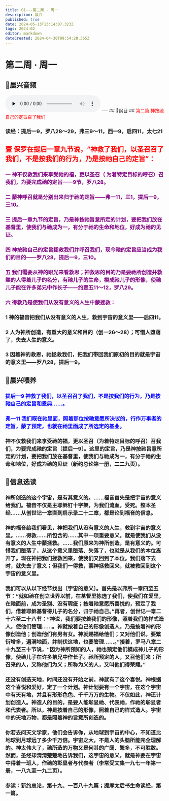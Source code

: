 ```yaml
---
title: 01---第二周 · 周一
description: 晨兴
published: true
date: 2024-05-13T13:14:07.323Z
tags: 2024-02
editor: markdown
dateCreated: 2024-04-30T09:54:28.365Z
---
```


# 第二周 · 周一
## 🎵晨兴音频
<audio id="audio" controls="" preload="none">
      <source id="mp3" src="/2024-02/week2/week2day1.mp3">
</audio>
---
## 📖纲目
## <font color=red>第二篇   神按祂自己的定旨召了我们</font>

### 读经：提后一9，罗八28～29，弗三9～11，西一9，启四11，太七21

## <font color=red>壹   保罗在提后一章九节说，“神救了我们，以圣召召了我们，不是按我们的行为，乃是按祂自己的定旨”：</font>

### <font color=purple>一   神不仅救我们来享受祂的福，更以圣召（ 为着特定目标的呼召）召我们，为要完成祂的定旨——9节，罗八28。</font>

### <font color=purple>二   蒙神呼召就是分别出来归于祂的定旨——弗一11，三1，提后一9，三10。</font>

### <font color=purple>三   提后一章九节的定旨，乃是神按祂旨意所定的计划，要把我们放在基督里，使我们与祂成为一，有分于祂的生命和地位，好成为祂的见证。</font>

### <font color=purple>四   神按祂自己的定旨拯救我们并呼召我们，现今祂的定旨应当成为我们的目的——罗八28，提后一9，三10。</font>

### <font color=purple>五   我们需要从神的眼光来看救恩；神救恩的目的乃是要祂所创造并救赎的人得着儿子的名分，有祂儿子的生命，模成祂儿子的形像，使祂儿子能在许多弟兄中作长子——约壹五11～12，罗八29。</font>

### <font color=purple>六   得救乃是使我们从没有意义的人生中蒙拯救：</font>

### 1   神的福音把我们从没有意义的人生，救到宇宙的意义里——启四11。

### 2   人为神所创造，有重大的意义和目的（创一26～28）；可惜人堕落了，失去人生的意义。

### 3   因着神的救恩，祂拯救我们，把我们带回我们原初的目的就是宇宙的意义里——罗八28，提后一9。

## 📖晨兴喂养

### <font color=blue>提后一9    神救了我们，以圣召召了我们，不是按我们的行为，乃是按祂自己的定旨和恩典……。</font>

### <font color=blue>弗一11    我们既在祂里面，照着那位按祂意愿所决议的，行作万事者的定旨，蒙了预定，也就在祂里面成了所选定的基业。</font>

### 神不仅救我们来享受祂的福，更以圣召（为着特定目标的呼召）召我们，为要完成祂的定旨〔提后一9〕。这里的定旨，乃是神按祂旨意所定的计划，要把我们放在基督里，使我们与祂成为一，有分于祂的生命和地位，好成为祂的见证（新约总论第一册，二二九页）。

## 📖信息选读

### 神所创造的这个宇宙，是有其意义的。……福音首先是把宇宙的意义给我们。福音不仅是主耶稣钉十字架，为我们流血，受死。整本圣经……从创世记一章直到启示录二十二章，都是论到福音的信息。

### 神的福音给我们看见，神把我们从没有意义的人生，救到宇宙的意义里。……得救……所包含的……其中一项重要意义，就是使我们从没有意义的人生中蒙拯救。……我们原来为神所创造，是有意义的。可惜我们堕落了，从这个意义里堕落、失落了，也就是从我们的本位离开了。现在神把我们拯救回来，使我们又回到了本位。我们落下去时，就失去了意义；但我们一得救，蒙神拯救回来，就被救回到这个宇宙的意义里。

### 我们可以从以下经节找出〔宇宙的意义〕。首先是以弗所一章四至五节：“就如祂在创立世界以前，在基督里拣选了我们，使我们在爱里，在祂面前，成为圣别、没有瑕疵；按着祂意愿所喜悦的，预定了我们，借着耶稣基督得儿子的名分，归于祂自己。”再者，创世记一章二十六至二十八节：“神说，我们要按着我们的形像，照着我们的样式造人，使他们管理……。神就按着自己的形像创造人，乃是按着神的形像创造他；创造他们有男有女。神就赐福给他们；又对他们说，要繁衍增多，遍满地面，并制伏这地，也要管理……。”接着，罗马八章二十九至三十节说，“因为神所预知的人，祂也预定他们模成神儿子的形像，使祂儿子在许多弟兄中作长子。祂所预定的人，又召他们来；所召来的人，又称他们为义；所称为义的人，又叫他们得荣耀。”

### 还没有创造天地，时间还没有开始之前，神就有了这个喜悦。神根据这个喜悦和爱好，定了一个计划。神计划要有一个宇宙，在这个宇宙中有天有地，并且有形形色色、千千万万的生物。不仅如此，神还计划创造人。神造人的目的，是要人能彰显祂、代表祂，作祂的彰显者和代表者。所以，神是按着自己的形像，照着自己的样式造人。宇宙中的天地万物，都是照着神的旨意所创造的。

### 你若去问天文学家，他们会告诉你，从地球到宇宙的中心，不知道比地球到月球远了多少千万倍。宇宙之大，不是人的头脑所能完全理解的。神太伟大了，祂所造的万物又是何其的广阔、繁多，不可胜数。然而，圣经却清清楚楚地告诉我们，这宇宙的意义，就是神要在宇宙中得着一班人，作祂的彰显者与代表者（李常受文集一九七一年第一册，一八九至一九二页）。

### 参读：新约总论，第十九、一百八十九篇；提摩太后书生命读经，第一篇。
<!-- Google tag (gtag.js) -->
<script async src="https://www.googletagmanager.com/gtag/js?id=G-1P8709Z16T"></script>
<script>
  window.dataLayer = window.dataLayer || [];
  function gtag(){dataLayer.push(arguments);}
  gtag('js', new Date());

  gtag('config', 'G-1P8709Z16T');
</script>